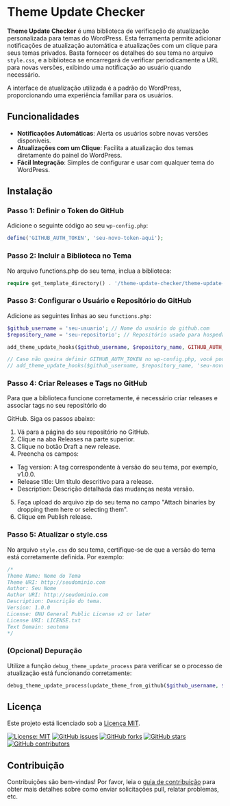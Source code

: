 # Theme Update Checker

**Theme Update Checker** é uma biblioteca de verificação de atualização personalizada para temas do WordPress. Esta ferramenta permite adicionar notificações de atualização automática e atualizações com um clique para seus temas privados. Basta fornecer os detalhes do seu tema no arquivo `style.css`, e a biblioteca se encarregará de verificar periodicamente a URL para novas versões, exibindo uma notificação ao usuário quando necessário.

A interface de atualização utilizada é a padrão do WordPress, proporcionando uma experiência familiar para os usuários.

## Funcionalidades

- **Notificações Automáticas**: Alerta os usuários sobre novas versões disponíveis.
- **Atualizações com um Clique**: Facilita a atualização dos temas diretamente do painel do WordPress.
- **Fácil Integração**: Simples de configurar e usar com qualquer tema do WordPress.

## Instalação

### Passo 1: Definir o Token do GitHub

Adicione o seguinte código ao seu `wp-config.php`:

```php
define('GITHUB_AUTH_TOKEN', 'seu-novo-token-aqui');
```

### Passo 2: Incluir a Biblioteca no Tema

No arquivo functions.php do seu tema, inclua a biblioteca:

```php
require get_template_directory() . '/theme-update-checker/theme-update-checker.php';
```

### Passo 3: Configurar o Usuário e Repositório do GitHub

Adicione as seguintes linhas ao seu `functions.php`:

```php
$github_username = 'seu-usuario'; // Nome do usuário do github.com
$repository_name = 'seu-repositorio'; // Repositório usado para hospedar os arquivos do tema

add_theme_update_hooks($github_username, $repository_name, GITHUB_AUTH_TOKEN);

// Caso não queira definir GITHUB_AUTH_TOKEN no wp-config.php, você pode adicionar seu token diretamente no código:
// add_theme_update_hooks($github_username, $repository_name, 'seu-novo-token-aqui');
```

### Passo 4: Criar Releases e Tags no GitHub

Para que a biblioteca funcione corretamente, é necessário criar releases e associar tags no seu repositório do 

GitHub. Siga os passos abaixo:
1. Vá para a página do seu repositório no GitHub.
2. Clique na aba Releases na parte superior.
3. Clique no botão Draft a new release.
4. Preencha os campos:
- Tag version: A tag correspondente à versão do seu tema, por exemplo, v1.0.0.
- Release title: Um título descritivo para a release.
- Description: Descrição detalhada das mudanças nesta versão.
5. Faça upload do arquivo zip do seu tema no campo "Attach binaries by dropping them here or selecting them".
6. Clique em Publish release.

### Passo 5: Atualizar o style.css

No arquivo `style.css` do seu tema, certifique-se de que a versão do tema está corretamente definida. Por exemplo:

```css
/*
Theme Name: Nome do Tema
Theme URI: http://seudominio.com
Author: Seu Nome
Author URI: http://seudominio.com
Description: Descrição do tema.
Version: 1.0.0
License: GNU General Public License v2 or later
License URI: LICENSE.txt
Text Domain: seutema
*/
```

### (Opcional) Depuração

Utilize a função `debug_theme_update_process` para verificar se o processo de atualização está funcionando corretamente:

```php
debug_theme_update_process(update_theme_from_github($github_username, $repository_name, GITHUB_AUTH_TOKEN));
```

## Licença

Este projeto está licenciado sob a [Licença MIT](LICENSE).

[![License: MIT](https://img.shields.io/badge/License-MIT-yellow.svg)](https://opensource.org/licenses/MIT) [![GitHub issues](https://img.shields.io/github/issues/manuseiro/theme-update-checker)](https://github.com/manuseiro/theme-update-checker/issues) [![GitHub forks](https://img.shields.io/github/forks/manuseiro/theme-update-checker)](https://github.com/manuseiro/theme-update-checker/network) [![GitHub stars](https://img.shields.io/github/stars/manuseiro/theme-update-checker)](https://github.com/manuseiro/theme-update-checker/stargazers) [![GitHub contributors](https://img.shields.io/github/contributors/manuseiro/theme-update-checker)](https://github.com/manuseiro/theme-update-checker/graphs/contributors)

## Contribuição

Contribuições são bem-vindas! Por favor, leia o [guia de contribuição](CONTRIBUTING.md) para obter mais detalhes sobre como enviar solicitações pull, relatar problemas, etc.




